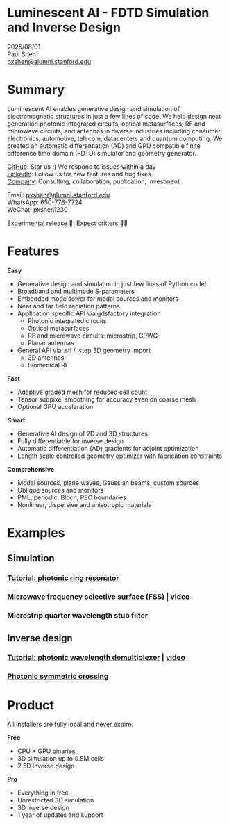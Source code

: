 # Luminescent AI - FDTD Simulation and Inverse Design

2025/08/01  
Paul Shen  
<pxshen@alumni.stanford.edu>  

# Summary

Luminescent AI enables generative design and simulation of electromagnetic structures  in just a few lines of code! We help design next generation photonic integrated circuits, optical metasurfaces, RF and microwave circuits, and antennas in diverse industries including consumer electronics, automotive, telecom, datacenters and quantum computing. We created an automatic differentiation (AD) and GPU compatible finite difference time domain (FDTD) simulator and geometry generator.


[GitHub](https://github.com/paulxshen/Luminescent.jl): Star us :) We respond to issues within a day  
[LinkedIn](https://www.linkedin.com/company/luminescent-ai/about): Follow us for new features and bug fixes  
[Company](luminescentai.com): Consulting, collaboration, publication, investment

Email: pxshen@alumni.stanford.edu  
WhatsApp: 650-776-7724  
WeChat: pxshen1230  

Experimental release 🥼. Expect critters  🐛🐞

# Features
 
**Easy**
- Generative design and simulation in just few lines of Python code!
- Broadband and multimode S-parameters 
- Embedded mode solver for modal sources and monitors
- Near and far field radiation patterns
- Application specific API via gdsfactory integration
    - Photonic integrated circuits 
    - Optical metasurfaces
    - RF and microwave circuits: microstrip, CPWG
    - Planar antennas
- General API via .stl / .step  3D geometry import
    - 3D antennas
    - Biomedical RF

**Fast**
- Adaptive graded mesh for reduced cell count
- Tensor subpixel smoothing for accuracy even on coarse mesh
- Optional GPU acceleration

**Smart**
- Generative AI design of 2D and 3D structures
- Fully differentiable for inverse design
- Automatic differentiation (AD) gradients for adjoint optimization
- Length scale controlled geometry optimizer with fabrication constraints  

**Comprehensive**
- Modal sources, plane waves, Gaussian beams, custom sources
- Oblique sources and monitors
- PML, periodic, Bloch, PEC boundaries
- Nonlinear, dispersive and anisotropic materials

# Examples
## Simulation
### [Tutorial: photonic ring resonator](https://colab.research.google.com/drive/1NQ222-Odjz4Yg_ZguFyhLTMUplpKafgX?usp=sharing)  
### [Microwave frequency selective surface (FSS)](https://colab.research.google.com/drive/1R477Sk5y-qPRHokCeYm98U1Jo4C8qwR8?usp=sharing) | [video](https://www.youtube.com/watch?v=Uq7OnLmFSEk)
### Microstrip quarter wavelength stub filter

## Inverse design
### [Tutorial: photonic wavelength demultiplexer](https://colab.research.google.com/drive/1vJ-y2NabANt9xD-hWUq0rTBaeLzaBzmG?usp=sharing) | [video](https://youtu.be/DX1_vPu0ngI)

### [Photonic symmetric crossing](https://colab.research.google.com/drive/1ah2517VuLNj0kUSyux2LGEtQppVClvNH?usp=sharing)

# Product
All installers are fully local and never expire.   

**Free**
- CPU + GPU binaries
- 3D simulation up to 0.5M cells
- 2.5D inverse design  

**Pro**
- Everything in free
- Unrestricted 3D simulation
- 3D inverse design
- 1 year of updates and support
<!-- # Product tiers

```python
``` -->

<!-- # RF and microwave circuits
## Simulation examples
![alt text](assets/sim-8.gif) ![alt text](assets/image-8.png) -->
<!-- ## Inverse design examples
### Microstrip patch antenna
### Microstrip bandpass filter
### 3D printed RF lens -->
